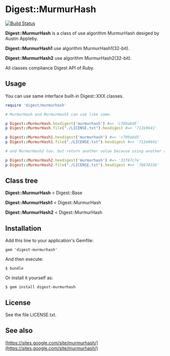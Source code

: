 # Digest::MurmurHash

[![Build Status](https://travis-ci.org/ksss/digest-murmurhash.png?branch=master)](https://travis-ci.org/ksss/digest-murmurhash)

**Digest::MurmurHash** is a class of use algorithm MurmurHash desiged by Austin Appleby.

**Digest::MurmurHash1** use algorithm MurmurHash1(32-bit).

**Digest::MurmurHash2** use algorithm MurmurHash2(32-bit).

All classes compliance Digest API of Ruby.

## Usage

You can use same interface built-in Digest::XXX classes.

```ruby
require 'digest/murmurhash'

# MurmurHash and MurmurHash1 can use like same.

p Digest::MurmurHash.hexdigest('murmurhash') #=> 'c709abd5'
p Digest::MurmurHash.file("./LICENSE.txt").hexdigest #=> '712e9641'

p Digest::MurmurHash1.hexdigest('murmurhash') #=> 'c709abd5'
p Digest::MurmurHash1.file("./LICENSE.txt").hexdigest #=> '712e9641'

# and MurmurHash2 too. but return another value because using another algorithm.

p Digest::MurmurHash2.hexdigest('murmurhash') #=> '33f67c7e'
p Digest::MurmurHash2.file("./LICENSE.txt").hexdigest #=> '78678326'
```

## Class tree

**Digest::MurmurHash** < Digest::Base

**Digest::MurmurHash1** < Digest::MurmurHash

**Digest::MurmurHash2** < Digest::MurmurHash

## Installation

Add this line to your application's Gemfile:

    gem 'digest-murmurhash'

And then execute:

    $ bundle

Or install it yourself as:

    $ gem install digest-murmurhash

## License

See the file LICENSE.txt.

## See also

[https://sites.google.com/site/murmurhash/](https://sites.google.com/site/murmurhash/)
